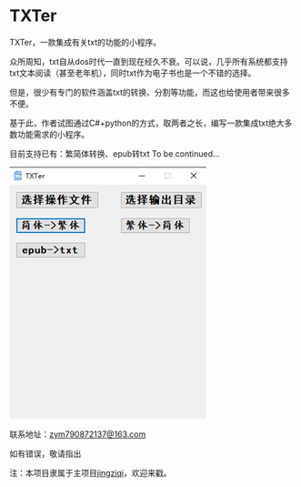 # TXTer
 
TXTer，一款集成有关txt的功能的小程序。



众所周知，txt自从dos时代一直到现在经久不衰。可以说，几乎所有系统都支持txt文本阅读（甚至老年机），同时txt作为电子书也是一个不错的选择。

但是，很少有专门的软件涵盖txt的转换、分割等功能，而这也给使用者带来很多不便。

基于此，作者试图通过C#+python的方式，取两者之长，编写一款集成txt绝大多数功能需求的小程序。

目前支持已有：繁简体转换、epub转txt
To be continued...

![页面截图](https://raw.githubusercontent.com/zymmiwang/TXTer/main/1.jpg)

联系地址：zym790872137@163.com

如有错误，敬请指出

注：本项目隶属于主项目[jingziqi](https://github.com/zymmiwang/jingziqi)，欢迎来戳。
